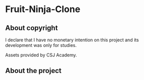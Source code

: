 # Fruit-Ninja-Clone

## About copyright

I declare that I have no monetary intention on this project and its development was only for studies.

Assets provided by CSJ Academy.

## About the project
